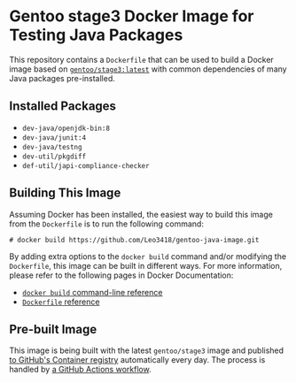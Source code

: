 # Gentoo stage3 Docker Image for Testing Java Packages

This repository contains a `Dockerfile` that can be used to build a Docker
image based on [`gentoo/stage3:latest`][gentoo-stage3] with common dependencies
of many Java packages pre-installed.

[gentoo-stage3]: https://hub.docker.com/r/gentoo/stage3

## Installed Packages

- `dev-java/openjdk-bin:8`
- `dev-java/junit:4`
- `dev-java/testng`
- `dev-util/pkgdiff`
- `def-util/japi-compliance-checker`

## Building This Image

Assuming Docker has been installed, the easiest way to build this image from
the `Dockerfile` is to run the following command:

```console
# docker build https://github.com/Leo3418/gentoo-java-image.git
```

By adding extra options to the `docker build` command and/or modifying the
`Dockerfile`, this image can be built in different ways.  For more information,
please refer to the following pages in Docker Documentation:

- [`docker build` command-line reference][docker-build]
- [`Dockerfile` reference][dockerfile]

[docker-build]: https://docs.docker.com/engine/reference/commandline/build/
[dockerfile]: https://docs.docker.com/engine/reference/builder/

## Pre-built Image

This image is being built with the latest `gentoo/stage3` image and published
[to GitHub's Container registry][ghcr-image] automatically every day.  The
process is handled by [a GitHub Actions workflow][workflow].

[ghcr-image]: https://github.com/Leo3418/gentoo-java-image/pkgs/container/gentoo-stage3-amd64-java
[workflow]: https://github.com/Leo3418/gentoo-java-image/actions/workflows/publish.yml
